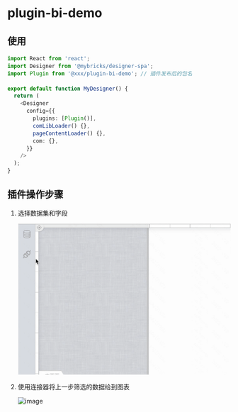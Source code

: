 # plugin-bi-demo

## 使用

```typescript
import React from 'react';
import Designer from '@mybricks/designer-spa';
import Plugin from '@xxx/plugin-bi-demo'; // 插件发布后的包名

export default function MyDesigner() {
  return (
    <Designer
      config={{
        plugins: [Plugin()],
        comLibLoader() {},
        pageContentLoader() {},
        com: {},
      }}
    />
  );
}
```

## 插件操作步骤

1. 选择数据集和字段

   ![image](https://github.com/mybricks/plugin-bi-demo/blob/main/assets/01chose_field.gif)
2. 使用连接器将上一步筛选的数据给到图表

   ![image](https://github.com/mybricks/plugin-bi-demo/blob/main/assets/02fetch_data.gif)
